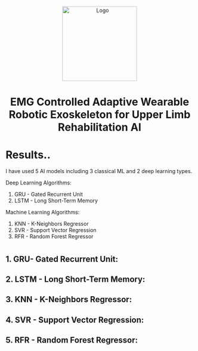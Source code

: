 #
<p align="center">
    <img width="200" src=https://github.com/user-attachments/assets/eb8314b5-220a-4600-9fd4-f641f0e0f7ad alt="Logo">
</p>

<h1 align="center">
  EMG Controlled Adaptive Wearable Robotic Exoskeleton for Upper Limb Rehabilitation AI
</h1>

# Results..
I have used 5 AI models including 3 classical ML and 2 deep learning types.

Deep Learning Algorithms:
1. GRU - Gated Recurrent Unit
2. LSTM - Long Short-Term Memory 

Machine Learning Algorithms:
1. KNN - K-Neighbors Regressor
2. SVR - Support Vector Regression
3. RFR - Random Forest Regressor
   
#
## 1. GRU- Gated Recurrent Unit:
## 2. LSTM - Long Short-Term Memory: 
## 3. KNN - K-Neighbors Regressor:
## 4. SVR - Support Vector Regression:
## 5. RFR - Random Forest Regressor:

